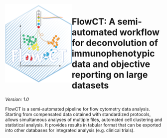 <img src="extra/logo_FlowCT_hex.png" height="250" align="left" />

# FlowCT: A semi-automated workflow for deconvolution of immunophenotypic data and objective reporting on large datasets 

_Version: 1.0_

FlowCT is a semi-automated pipeline for flow cytometry data analysis. 
Starting from compensated data obtained with standardized protocols, allows simultaneous analyses of multiple files, automated cell clustering and statistical analysis. It provides results in tabular format that can be exported into other databases for integrated analysis (e.g. clinical trials).
